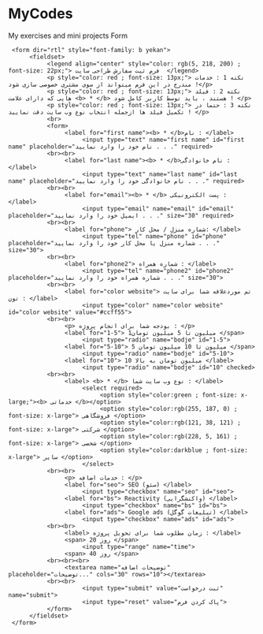 # MyCodes
My exercises and mini projects
Form

<!DOCTYPE html>
<html>

<head>
     <meta charset="UTF-8">
     <title> Web Design </title>
</head>

<body>
     
     <form dir="rtl" style="font-family: b yekan">
          <fieldset>
               <legend align="center" style="color: rgb(5, 218, 200) ; font-size: 22px;"> فرم ثبت سفارش طراحی سایت  </legend>
               <p style="color: red ; font-size: 13px;"> نکته 1 : خدمات مندرج در این فرم میتواند از سوی مشتری خصوصی سازی شود !</p>
               <p style="color: red ; font-size: 13px;"> نکته 2 : فیلد هایی که دارای علامت <b> * </b> هستند ، باید توسط کاربر کامل شود ! </p>
               <p style="color: red ; font-size: 13px;"> نکته 3 : حتما در تکمیل فیلد ها ازجمله انتخاب نوع وب سایت دقت نمایید ! </p>
               <br>
               <form>
                    <label for="first name"><b> * </b>نام : </label>
                         <input type="text" name="first name" id="first name" placeholder="نام خود را وارد نمایید . . ." required>
               <br><br>
                    <label for="last name"><b> * </b>نام خانوادگی :  </label>
                         <input type="text" name="last name" id="last name" placeholder="نام خانوادگی خود را وارد نمایید . . ." required>
               <br><br>
                    <label for="email"><b> * </b> پست الکترونیکی : </label>
                         <input type="email" name="email" id="email" placeholder="ایمیل خود را وارد نمایید . . ." size="30" required>
               <br><br>
                    <label for="phone"> شماره منزل / محل کار: </label>
                         <input type="tel" name="phone" id="phone" placeholder="شماره منزل یا محل کار خود را وارد نمایید . . ." size="30">
               <br><br>
                    <label for="phone2"> شماره همراه : </label>
                         <input type="tel" name="phone2" id="phone2" placeholder="شماره همراه خود را وارد نمایید . . ." size="30">
               <br><br>
                    <label for="color website"> تم موردعلاقه شما برای سایت تون : </label>
                         <input type="color" name="color website" id="color website" value="#ccff55">
               <br><br>
                    <p> بودجه شما برای انجام پروژه : </p>
                    <label for="1-5"> 1میلیون تا 5 میلیون تومان </span>
                         <input type="radio" name="bodje" id="1-5">
                    <label for="5-10"> 5 میلیون تا 10 میلیون تومان </span>
                         <input type="radio" name="bodje" id="5-10">
                    <label for="10"> 10 میلیون تومان به بالا </label>
                         <input type="radio" name="bodje" id="10" checked>
               <br><br>
                    <label> <b> * </b> نوع وب سایت شما : </label>
                         <select required>
                              <option style="color:green ; font-size: x-large;"><b> خدماتی </b></option>
                              <option style="color:rgb(255, 187, 0) ; font-size: x-large"> فروشگاهی </option>
                              <option style="color:rgb(121, 38, 121) ; font-size: x-large"> شرکتی </option>
                              <option style="color:rgb(228, 5, 161) ; font-size: x-large"> شخصی </option>
                              <option style="color:darkblue ; font-size: x-large"> سایر </option>
                         </select>
               <br><br>
                    <p> خدمات اضافه : </p>
                    <label for="seo"> SEO (سئو) </label>
                         <input type="checkbox" name="seo" id="seo">
                    <label for="bs"> Reactivity (واکنشگرایی) </label>
                         <input type="checkbox" name="bs" id="bs">
                    <label for="ads"> Google ads (تبلیغات گوگل) </label>
                         <input type="checkbox" name="ads" id="ads">
               <br><br>
                    <label> زمان مطلوب شما برای تحویل پروژه : </label>
                    <span> 20 روز </span>
                         <input type="range" name="time">
                    <span> 40 روز </span>
               <br><br><br>
                    <textarea name="توضیحات اضافه" placeholder="توضیحات..." cols="30" rows="10"></textarea>
               <br><br>
                         <input type="submit" value="ثبت درخواست" name="submit">
                         <input type="reset" value="پاک کردن فرم">
               </form>
          </fieldset>
     </form>

</body>

</html>

